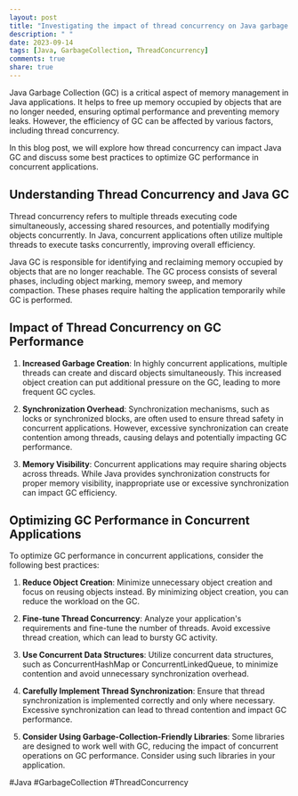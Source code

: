 ```yaml
---
layout: post
title: "Investigating the impact of thread concurrency on Java garbage collection"
description: " "
date: 2023-09-14
tags: [Java, GarbageCollection, ThreadConcurrency]
comments: true
share: true
---
```


Java Garbage Collection (GC) is a critical aspect of memory management in Java applications. It helps to free up memory occupied by objects that are no longer needed, ensuring optimal performance and preventing memory leaks. However, the efficiency of GC can be affected by various factors, including thread concurrency.

In this blog post, we will explore how thread concurrency can impact Java GC and discuss some best practices to optimize GC performance in concurrent applications.

## Understanding Thread Concurrency and Java GC

Thread concurrency refers to multiple threads executing code simultaneously, accessing shared resources, and potentially modifying objects concurrently. In Java, concurrent applications often utilize multiple threads to execute tasks concurrently, improving overall efficiency.

Java GC is responsible for identifying and reclaiming memory occupied by objects that are no longer reachable. The GC process consists of several phases, including object marking, memory sweep, and memory compaction. These phases require halting the application temporarily while GC is performed.

## Impact of Thread Concurrency on GC Performance

1. **Increased Garbage Creation**: In highly concurrent applications, multiple threads can create and discard objects simultaneously. This increased object creation can put additional pressure on the GC, leading to more frequent GC cycles.

2. **Synchronization Overhead**: Synchronization mechanisms, such as locks or synchronized blocks, are often used to ensure thread safety in concurrent applications. However, excessive synchronization can create contention among threads, causing delays and potentially impacting GC performance.

3. **Memory Visibility**: Concurrent applications may require sharing objects across threads. While Java provides synchronization constructs for proper memory visibility, inappropriate use or excessive synchronization can impact GC efficiency.

## Optimizing GC Performance in Concurrent Applications

To optimize GC performance in concurrent applications, consider the following best practices:

1. **Reduce Object Creation**: Minimize unnecessary object creation and focus on reusing objects instead. By minimizing object creation, you can reduce the workload on the GC.

2. **Fine-tune Thread Concurrency**: Analyze your application's requirements and fine-tune the number of threads. Avoid excessive thread creation, which can lead to bursty GC activity.

3. **Use Concurrent Data Structures**: Utilize concurrent data structures, such as ConcurrentHashMap or ConcurrentLinkedQueue, to minimize contention and avoid unnecessary synchronization overhead.

4. **Carefully Implement Thread Synchronization**: Ensure that thread synchronization is implemented correctly and only where necessary. Excessive synchronization can lead to thread contention and impact GC performance.

5. **Consider Using Garbage-Collection-Friendly Libraries**: Some libraries are designed to work well with GC, reducing the impact of concurrent operations on GC performance. Consider using such libraries in your application.

#Java #GarbageCollection #ThreadConcurrency